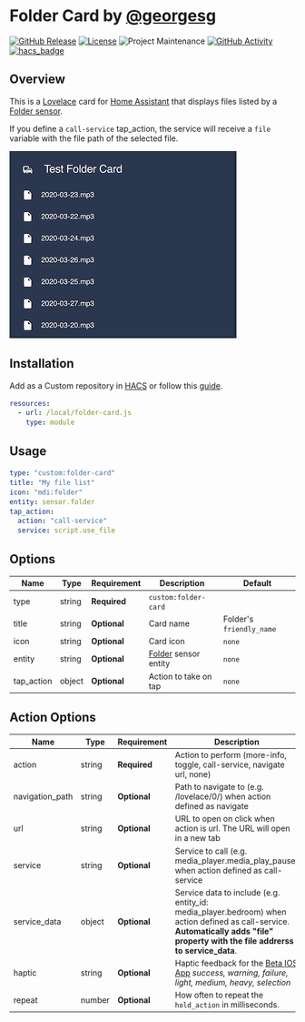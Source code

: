 # Folder Card by [@georgesg](https://www.github.com/georgesg)

[![GitHub Release][releases-shield]][releases]
[![License][license-shield]](LICENSE)
![Project Maintenance][maintenance-shield]
[![GitHub Activity][commits-shield]][commits]
[![hacs_badge][hacs-shield]][hacs]


## Overview

This is a [Lovelace](https://www.home-assistant.io/lovelace) card for [Home Assistant](https://www.home-assistant.io/) that displays files listed by a [Folder sensor](https://www.home-assistant.io/integrations/folder/).

If you define a `call-service` tap_action, the service will receive a `file` variable with the file path of the selected file.

![example](assets/example.png)


## Installation

Add as a Custom repository in [HACS](https://hacs.xyz) or follow this [guide](https://github.com/thomasloven/hass-config/wiki/Lovelace-Plugins).

```yaml
resources:
  - url: /local/folder-card.js
    type: module

```

## Usage

```yaml
type: "custom:folder-card"
title: "My file list"
icon: "mdi:folder"
entity: sensor.folder
tap_action:
  action: "call-service"
  service: script.use_file
```

## Options

| Name              | Type    | Requirement  | Description                                 | Default                  |
| ----------------- | ------- | ------------ | ------------------------------------------- | -------------------------|
| type              | string  | **Required** | `custom:folder-card`                        |                          |
| title             | string  | **Optional** | Card name                                   | Folder's `friendly_name` |
| icon              | string  | **Optional** | Card icon                                   | `none`                   |
| entity            | string  | **Optional** | [Folder](https://www.home-assistant.io/integrations/folder/) sensor entity | `none`              |
| tap_action        | object  | **Optional** | Action to take on tap                       | `none`                   |

## Action Options

| Name            | Type   | Requirement  | Description                                                                                                                                                                        | Default     |
| --------------- | ------ | ------------ | -----------------------------------------------------------------------------------------------------------------------------------------------------------------------------------| ----------- |
| action          | string | **Required** | Action to perform (more-info, toggle, call-service, navigate url, none)                                                                                                            | `none`      |
| navigation_path | string | **Optional** | Path to navigate to (e.g. /lovelace/0/) when action defined as navigate                                                                                                            | `none`      |
| url             | string | **Optional** | URL to open on click when action is url. The URL will open in a new tab                                                                                                            | `none`      |
| service         | string | **Optional** | Service to call (e.g. media_player.media_play_pause) when action defined as call-service                                                                                           | `none`      |
| service_data    | object | **Optional** | Service data to include (e.g. entity_id: media_player.bedroom) when action defined as call-service. **Automatically adds "file" property with the file addrerss to service_data**. | `none`      |
| haptic          | string | **Optional** | Haptic feedback for the [Beta IOS App](http://home-assistant.io/ios/beta) _success, warning, failure, light, medium, heavy, selection_                                             | `none`      |
| repeat          | number | **Optional** | How often to repeat the `hold_action` in milliseconds.                                                                                                                             | `none`      |


[commits-shield]: https://img.shields.io/github/commit-activity/y/GeorgeSG/lovelace-folder-card.svg?style=flat-square
[commits]: https://github.com/GeorgeSG/lovelace-folder-card/commits/master
[devcontainer]: https://code.visualstudio.com/docs/remote/containers
[license-shield]: https://img.shields.io/github/license/GeorgeSG/lovelace-folder-card.svg?style=flat-square
[maintenance-shield]: https://img.shields.io/maintenance/yes/2020.svg?style=flat-square
[releases-shield]: https://img.shields.io/github/release/GeorgeSG/lovelace-folder-card.svg?style=flat-square
[releases]: https://github.com/GeorgeSG/lovelace-folder-card/releases
[hacs-shield]: https://img.shields.io/badge/HACS-Custom-orange.svg?style=flat-square
[hacs]: https://github.com/custom-components/hacs
